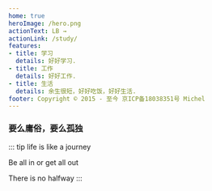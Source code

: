 ```yaml
---
home: true
heroImage: /hero.png
actionText: LB →
actionLink: /study/
features:
- title: 学习
  details: 好好学习.
- title: 工作
  details: 好好工作.
- title: 生活
  details: 余生很短，好好吃饭，好好生活.
footer: Copyright © 2015 - 至今 京ICP备18038351号 Michel
---
```


### 要么庸俗，要么孤独

::: tip life is like a journey

Be all in or get all out

There is no halfway
:::
